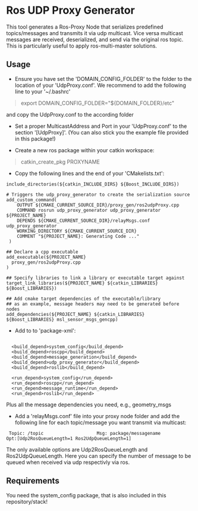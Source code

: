 # Ros UDP Proxy Generator #

This tool generates a Ros-Proxy Node that serializes predefined topics/messages and transmits it via udp multicast. Vice versa multicast messages are received, deserialized, and send via the original ros topic.
This is particularly useful to apply ros-multi-master solutions.

## Usage ##

* Ensure you have set the 'DOMAIN_CONFIG_FOLDER' to the folder to the location of your 'UdpProxy.conf'. We recommend to add the following line to your '~/.bashrc'

> export DOMAIN_CONFIG_FOLDER="${DOMAIN_FOLDER}/etc"

and copy the UdpProxy.conf to the according folder

* Set a proper MulticastAddress and Port in your 'UdpProxy.conf' to the section '[UdpProxy]'. (You can also stick you the example file provided in this package!)

* Create a new ros package within your catkin workspace:
> catkin_create_pkg PROXYNAME

* Copy the following lines and the end of your 'CMakelists.txt':
```
include_directories(${catkin_INCLUDE_DIRS} ${Boost_INCLUDE_DIRS})

# Triggers the udp_proxy_generator to create the serialization source
add_custom_command(
    OUTPUT ${CMAKE_CURRENT_SOURCE_DIR}/proxy_gen/ros2udpProxy.cpp
    COMMAND rosrun udp_proxy_generator udp_proxy_generator ${PROJECT_NAME}
    DEPENDS ${CMAKE_CURRENT_SOURCE_DIR}/relayMsgs.conf udp_proxy_generator
    WORKING_DIRECTORY ${CMAKE_CURRENT_SOURCE_DIR}
    COMMENT "${PROJECT_NAME}: Generating Code ..."
 )

## Declare a cpp executable
add_executable(${PROJECT_NAME}
  proxy_gen/ros2udpProxy.cpp
)

## Specify libraries to link a library or executable target against
target_link_libraries(${PROJECT_NAME} ${catkin_LIBRARIES} ${Boost_LIBRARIES})

## Add cmake target dependencies of the executable/library
## as an example, message headers may need to be generated before nodes
add_dependencies(${PROJECT_NAME} ${catkin_LIBRARIES} ${Boost_LIBRARIES} msl_sensor_msgs_gencpp)
```

* Add to to 'package-xml':
<pre><code>
  &#60;build_depend&#62;system_config&#60;/build_depend&#62;
  &#60;build_depend&#62;roscpp&#60;/build_depend&#62;
  &#60;build_depend&#62;message_generation&#60;/build_depend&#62;
  &#60;build_depend&#62;udp_proxy_generator&#60;/build_depend&#62;
  &#60;build_depend&#62;roslib&#60;/build_depend&#62;

  &#60;run_depend&#62;system_config&#60;/run_depend&#62;
  &#60;run_depend&#62;roscpp&#60;/run_depend&#62;
  &#60;run_depend&#62;message_runtime&#60;/run_depend&#62;
  &#60;run_depend&#62;roslib&#60;/run_depend&#62;
</code></pre>

Plus all the message dependencies you need, e.g., geometry_msgs

* Add a 'relayMsgs.conf' file into your proxy node folder and add the following line for each topic/message you want transmit via multicast:
```
 Topic: /topic                    Msg: package/messagename                     Opt:[Udp2RosQueueLength=1 Ros2UdpQueueLength=1]
```
The only available options are Udp2RosQueueLength and Ros2UdpQueueLength. Here you can specify the number of message to be queued when received via udp respectivly via ros.


## Requirements ##

You need the system_config package, that is also included in this repository/stack!

